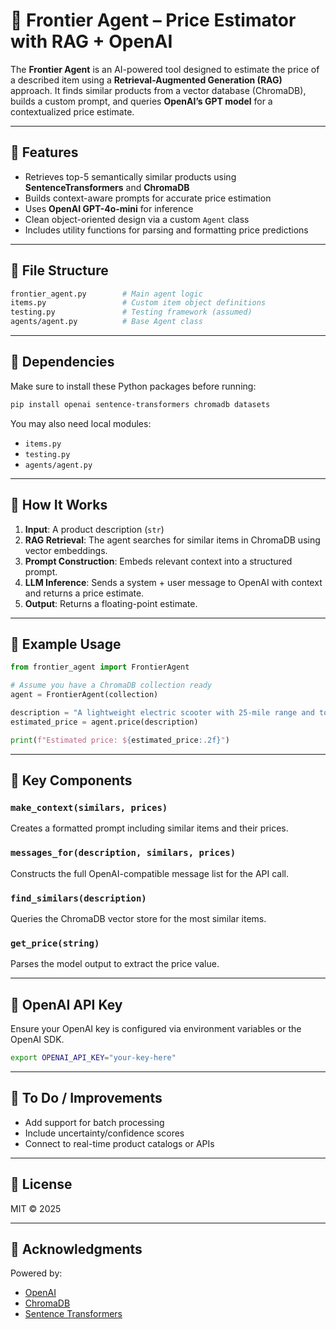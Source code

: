 # 🤖 Frontier Agent – Price Estimator with RAG + OpenAI

The **Frontier Agent** is an AI-powered tool designed to estimate the price of a described item using a **Retrieval-Augmented Generation (RAG)** approach. It finds similar products from a vector database (ChromaDB), builds a custom prompt, and queries **OpenAI’s GPT model** for a contextualized price estimate.

---

## 🚀 Features

- Retrieves top-5 semantically similar products using **SentenceTransformers** and **ChromaDB**
- Builds context-aware prompts for accurate price estimation
- Uses **OpenAI GPT-4o-mini** for inference
- Clean object-oriented design via a custom `Agent` class
- Includes utility functions for parsing and formatting price predictions

---

## 📁 File Structure

```bash
frontier_agent.py        # Main agent logic
items.py                 # Custom item object definitions
testing.py               # Testing framework (assumed)
agents/agent.py          # Base Agent class
```

---

## 🧰 Dependencies

Make sure to install these Python packages before running:

```bash
pip install openai sentence-transformers chromadb datasets
```

You may also need local modules:
- `items.py`
- `testing.py`
- `agents/agent.py`

---

## 🧠 How It Works

1. **Input**: A product description (`str`)
2. **RAG Retrieval**: The agent searches for similar items in ChromaDB using vector embeddings.
3. **Prompt Construction**: Embeds relevant context into a structured prompt.
4. **LLM Inference**: Sends a system + user message to OpenAI with context and returns a price estimate.
5. **Output**: Returns a floating-point estimate.

---

## 🧪 Example Usage

```python
from frontier_agent import FrontierAgent

# Assume you have a ChromaDB collection ready
agent = FrontierAgent(collection)

description = "A lightweight electric scooter with 25-mile range and top speed of 20mph"
estimated_price = agent.price(description)

print(f"Estimated price: ${estimated_price:.2f}")
```

---

## 🧬 Key Components

### `make_context(similars, prices)`
Creates a formatted prompt including similar items and their prices.

### `messages_for(description, similars, prices)`
Constructs the full OpenAI-compatible message list for the API call.

### `find_similars(description)`
Queries the ChromaDB vector store for the most similar items.

### `get_price(string)`
Parses the model output to extract the price value.

---

## 🔐 OpenAI API Key

Ensure your OpenAI key is configured via environment variables or the OpenAI SDK.

```bash
export OPENAI_API_KEY="your-key-here"
```

---

## 🧩 To Do / Improvements

- Add support for batch processing
- Include uncertainty/confidence scores
- Connect to real-time product catalogs or APIs

---

## 📜 License

MIT © 2025

---

## 🙌 Acknowledgments

Powered by:
- [OpenAI](https://openai.com/)
- [ChromaDB](https://www.trychroma.com/)
- [Sentence Transformers](https://www.sbert.net/)
